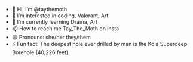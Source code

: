 - 👋 Hi, I’m @taythemoth
- 👀 I’m interested in coding, Valorant, Art
- 🌱 I’m currently learning Drama, Art
- 📫 How to reach me Tay_The_Moth on insta
- 😄 Pronouns: she/her they/them
- ⚡ Fun fact: The deepest hole ever drilled by man is the Kola Superdeep Borehole (40,226 feet).

<!---
taythemoth/taythemoth is a ✨ special ✨ repository because its `README.md` (this file) appears on your GitHub profile.
You can click the Preview link to take a look at your changes.
--->
